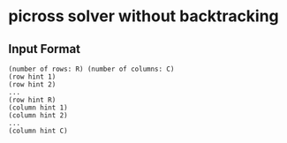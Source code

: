 # picross solver without backtracking

## Input Format
```
(number of rows: R) (number of columns: C)
(row hint 1)
(row hint 2)
...
(row hint R)
(column hint 1)
(column hint 2)
...
(column hint C)
```
